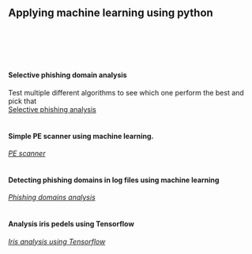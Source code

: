 ## Applying machine learning using python
<br/>
<br/>
<br/>
<br/>

#### Selective phishing domain analysis
Test multiple different algorithms to see which one perform the best and pick that<br/>
[Selective phishing analysis](https://github.com/Paradoxxs/Paradoxxs.github.io/blob/main/Comparative_Phishing_domains_analysis.ipynb)
<br/>
<br/>
#### Simple PE scanner using machine learning.
[*PE scanner*](colab.research.google.com/drive/1-QHFxSobRbKrueWSjr-eDpXfvsja_Y3o?hl=en#scrollTo=gvM8DhULIlDk)
<br/>
<br/>
#### Detecting phishing domains in log files using machine learning
[*Phishing domains analysis*](https://github.com/Paradoxxs/Paradoxxs.github.io/blob/main/Phishing_domains_analysis.ipynb)
<br/>
<br/>
#### Analysis iris pedels using Tensorflow 
[*Iris analysis using Tensorflow*](https://github.com/Paradoxxs/Paradoxxs.github.io/blob/main/Iris_analysis_using_Tensorflow.ipynb)
